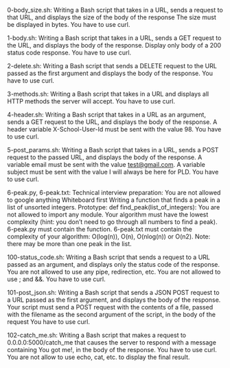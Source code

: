 0-body_size.sh: Writing a Bash script that takes in a URL, sends a request to that URL, and displays the size of the body of the response The size must be displayed in bytes. You have to use curl.

1-body.sh: Writing a Bash script that takes in a URL, sends a GET request to the URL, and displays the body of the response. Display only body of a 200 status code response. You have to use curl.

2-delete.sh: Writing a Bash script that sends a DELETE request to the URL passed as the first argument and displays the body of the response. You have to use curl.

3-methods.sh: Writing a Bash script that takes in a URL and displays all HTTP methods the server will accept. You have to use curl.

4-header.sh: Writing a Bash script that takes in a URL as an argument, sends a GET request to the URL, and displays the body of the response. A header variable X-School-User-Id must be sent with the value 98. You have to use curl.

5-post_params.sh: Writing a Bash script that takes in a URL, sends a POST request to the passed URL, and displays the body of the response. A variable email must be sent with the value test@gmail.com. A variable subject must be sent with the value I will always be here for PLD. You have to use curl.

6-peak.py, 6-peak.txt: Technical interview preparation: You are not allowed to google anything Whiteboard first Writing a function that finds a peak in a list of unsorted integers. Prototype: def find_peak(list_of_integers): You are not allowed to import any module. Your algorithm must have the lowest complexity (hint: you don’t need to go through all numbers to find a peak). 6-peak.py must contain the function. 6-peak.txt must contain the complexity of your algorithm: O(log(n)), O(n), O(nlog(n)) or O(n2). Note: there may be more than one peak in the list.

100-status_code.sh: Writing a Bash script that sends a request to a URL passed as an argument, and displays only the status code of the response. You are not allowed to use any pipe, redirection, etc. You are not allowed to use ; and &&. You have to use curl.

101-post_json.sh: Writing a Bash script that sends a JSON POST request to a URL passed as the first argument, and displays the body of the response. Your script must send a POST request with the contents of a file, passed with the filename as the second argument of the script, in the body of the request You have to use curl.

102-catch_me.sh: Writing a Bash script that makes a request to 0.0.0.0:5000/catch_me that causes the server to respond with a message containing You got me!, in the body of the response. You have to use curl. You are not allow to use echo, cat, etc. to display the final result.
